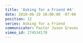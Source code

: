 ```yaml
---
title: 'Asking for a Friend #4'
date: 2018-06-10 10:00:00 -07:00
position: 12
series: Asking for a Friend
communicator: Pastor Jason Graves
vimeo_id: 274534178
---
```


